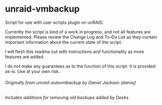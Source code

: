 # unraid-vmbackup

Script for use with user scripts plugin on unRAID.

Currently the script is kind of a work in progress, and not all features are implemented. Please review the Change Log and To-Do List as they contain important information about the current state of the script.


I will flesh this readme out with instructions and functionality as more features are added.

I do not make any guarantees as to the function of this script. It is provided as-is. Use at your own risk.



###### Originally from unraid-autovmbackup by Daniel Jackson (danioj)
###### Includes additions for removing old backups added by Deeks
